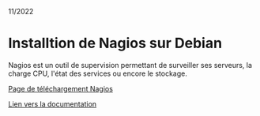 11/2022

# Installtion de Nagios sur Debian

Nagios est un outil de supervision permettant de surveiller ses serveurs, la charge CPU, l'état des services ou encore le stockage.


[Page de téléchargement Nagios](https://www.nagios.org/downloads/nagios-core/)

[Lien vers la documentation](https://raw.githubusercontent.com/1Tyron140/doc/main/docs/sio/nagios/installation_nagios.pdf)
